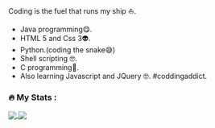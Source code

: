 Coding is the fuel that runs my ship :sailboat:.
- Java programming:yum:.
- HTML 5 and Css 3:alien:.
- Python.(coding the snake:sweat_smile:)
- Shell scripting	:nerd_face:.
- C programming:exploding_head:.
- Also learning Javascript and JQuery	:nerd_face:.
#coddingaddict.

### :fire: My Stats :

<!-- [![Top Langs](https://github-readme-stats.vercel.app/api/top-langs/?username=kabingusam&layout=compact)](https://github.com/kabingusam/github-readme-stats)

[![My Awesome Stats](https://awesome-github-stats.azurewebsites.net/user-stats/kabingusam?cardType=level&theme=github-dark&Ring=EFB7BA)](https://git.io/awesome-stats-card) -->

<a href="https://github.com/kabingusam/github-readme-stats">
  <img align="center" src="(https://github-readme-stats.vercel.app/api/top-langs/?username=kabingusam&layout=compact)](https://github.com/kabingusam/github-readme-stats)" />
</a>
<a href="https://github.com/kabingusam/convoychat">
  <img align="center" src="https://awesome-github-stats.azurewebsites.net/user-stats/kabingusam?cardType=level&theme=github-dark&Ring=EFB7BA)](https://git.io/awesome-stats-card)" />
</a>
